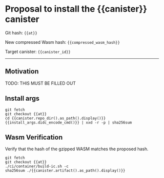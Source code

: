 # Proposal to install the {{canister}} canister

Git hash: `{{at}}`

New compressed Wasm hash: `{{compressed_wasm_hash}}`

Target canister: `{{canister_id}}`

---

## Motivation
TODO: THIS MUST BE FILLED OUT


## Install args

```
git fetch
git checkout {{at}}
cd {{canister.repo_dir().as_path().display()}}
{{install_args.didc_encode_cmd()}} | xxd -r -p | sha256sum
```

## Wasm Verification

Verify that the hash of the gzipped WASM matches the proposed hash.

```
git fetch
git checkout {{at}}
./ci/container/build-ic.sh -c
sha256sum ./{{canister.artifact().as_path().display()}}
```
